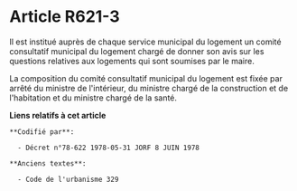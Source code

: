 # Article R621-3

Il est institué auprès de chaque service municipal du logement un comité consultatif municipal du logement chargé de donner
son avis sur les questions relatives aux logements qui sont soumises par le maire.

La composition du comité consultatif municipal du logement est fixée par arrêté du ministre de l'intérieur, du ministre
chargé de la construction et de l'habitation et du ministre chargé de la santé.

**Liens relatifs à cet article**

	**Codifié par**:

	  - Décret n°78-622 1978-05-31 JORF 8 JUIN 1978

	**Anciens textes**:

	  - Code de l'urbanisme 329

